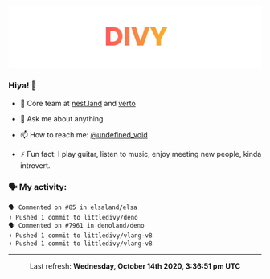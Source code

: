 
![](https://github.com/divy-work/divy-work/raw/master/assets/divy.png)

### Hiya! 👋

- 🔭 Core team at [nest.land](https://github.com/nestdotland/nest.land) and [verto](https://github.com/useverto/verto)

- 💬 Ask me about anything

- 📫 How to reach me: [@undefined_void](https://instagram.com/divy.exe)

- ⚡ Fun fact: I play guitar, listen to music, enjoy meeting new people, kinda introvert.

### 🗣 My activity:

```
🗣 Commented on #85 in elsaland/elsa
⬆️ Pushed 1 commit to littledivy/deno
🗣 Commented on #7961 in denoland/deno
⬆️ Pushed 1 commit to littledivy/vlang-v8
⬆️ Pushed 1 commit to littledivy/vlang-v8
```

------------
<p align="center">Last refresh: <b>Wednesday, October 14th 2020, 3:36:51 pm UTC</b></p>
